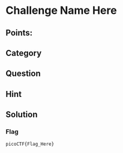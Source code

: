 # Challenge Name Here

## Points:

## Category

## Question 

## Hint

## Solution

### Flag
`picoCTF{Flag_Here}`
